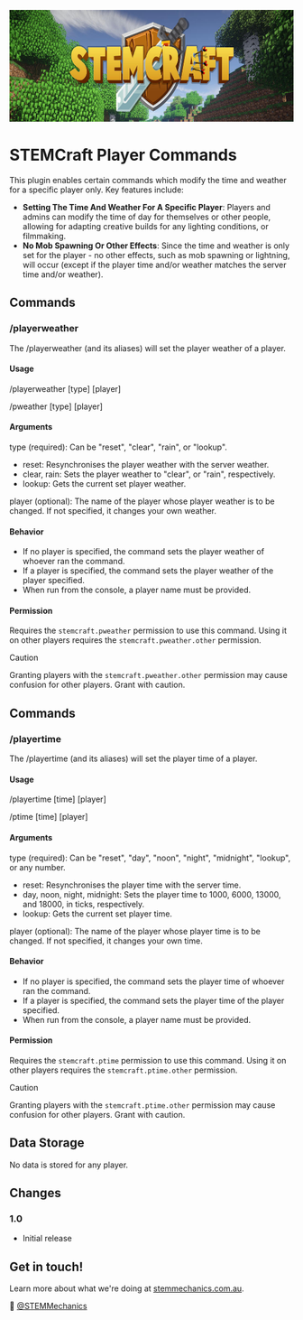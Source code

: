 <p align="center"><img src="https://github.com/STEMMechanics/.github/blob/main/stemcraft-sky-logo.jpg?raw=true" width="666" height="198" alt="STEMMechanics"></p>

# STEMCraft Player Commands

This plugin enables certain commands which modify the time and weather for a specific player only. Key features include:

- **Setting The Time And Weather For A Specific Player**: Players and admins can modify the time of day for themselves or other people, allowing for adapting creative builds for any lighting conditions, or filmmaking.
- **No Mob Spawning Or Other Effects**: Since the time and weather is only set for the player - no other effects, such as mob spawning or lightning, will occur (except if the player time and/or weather matches the server time and/or weather).

## Commands

### /playerweather
The /playerweather (and its aliases) will set the player weather of a player.

#### Usage
/playerweather [type] [player]

/pweather [type] [player]

#### Arguments
type (required): Can be "reset", "clear", "rain", or "lookup".
- reset: Resynchronises the player weather with the server weather.
- clear, rain: Sets the player weather to "clear", or "rain", respectively.
- lookup: Gets the current set player weather.

player (optional): The name of the player whose player weather is to be changed. If not specified, it changes your own weather.

#### Behavior
- If no player is specified, the command sets the player weather of whoever ran the command.
- If a player is specified, the command sets the player weather of the player specified.
- When run from the console, a player name must be provided.

#### Permission
Requires the `stemcraft.pweather` permission to use this command. Using it on other players requires the `stemcraft.pweather.other` permission.

> [!CAUTION]
> Granting players with the `stemcraft.pweather.other` permission may cause confusion for other players. Grant with caution.

## Commands

### /playertime
The /playertime (and its aliases) will set the player time of a player.

#### Usage
/playertime [time] [player]

/ptime [time] [player]

#### Arguments
type (required): Can be "reset", "day", "noon", "night", "midnight", "lookup", or any number.
- reset: Resynchronises the player time with the server time.
- day, noon, night, midnight: Sets the player time to 1000, 6000, 13000, and 18000, in ticks, respectively.
- lookup: Gets the current set player time.

player (optional): The name of the player whose player time is to be changed. If not specified, it changes your own time.

#### Behavior
- If no player is specified, the command sets the player time of whoever ran the command.
- If a player is specified, the command sets the player time of the player specified.
- When run from the console, a player name must be provided.

#### Permission
Requires the `stemcraft.ptime` permission to use this command. Using it on other players requires the `stemcraft.ptime.other` permission.

> [!CAUTION]
> Granting players with the `stemcraft.ptime.other` permission may cause confusion for other players. Grant with caution.

## Data Storage

No data is stored for any player.

## Changes

### 1.0

-    Initial release

## Get in touch!

Learn more about what we're doing at [stemmechanics.com.au](https://stemmechanics.com.au).

👋 [@STEMMechanics](https://twitter.com/STEMMechanics)


